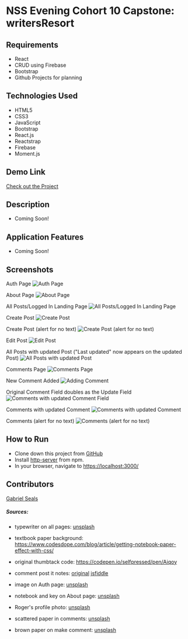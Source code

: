 # NSS Evening Cohort 10 Capstone: writersResort

## Requirements

* React
* CRUD using Firebase
* Bootstrap
* Github Projects for planning

## Technologies Used

* HTML5
* CSS3
* JavaScript
* Bootstrap
* React.js
* Reactstrap
* Firebase
* Moment.js

## Demo Link

[Check out the Project](https://writersresort-97d54.firebaseapp.com/auth)

## Description

* Coming Soon!

## Application Features

* Coming Soon!

## Screenshots

Auth Page
![Auth Page](https://raw.githubusercontent.com/gseals/writersResort/master/screenshots/auth.png)

About Page
![About Page](https://raw.githubusercontent.com/gseals/writersResort/master/screenshots/about.png)

All Posts/Logged In Landing Page
![All Posts/Logged In Landing Page](https://raw.githubusercontent.com/gseals/writersResort/master/screenshots/AllPosts.png)

Create Post
![Create Post](https://raw.githubusercontent.com/gseals/writersResort/master/screenshots/CreatePost.png)

Create Post (alert for no text)
![Create Post (alert for no text)](https://raw.githubusercontent.com/gseals/writersResort/master/screenshots/CreatePostNoText.png)

Edit Post
![Edit Post](https://raw.githubusercontent.com/gseals/writersResort/master/screenshots/EditPost.png)

All Posts with updated Post ("Last updated" now appears on the updated Post)
![All Posts with updated Post](https://raw.githubusercontent.com/gseals/writersResort/master/screenshots/AllPostsUpdatedPost.png)

Comments Page
![Comments Page](https://raw.githubusercontent.com/gseals/writersResort/master/screenshots/CommentsPage.png)

New Comment Added
![Adding Comment](https://raw.githubusercontent.com/gseals/writersResort/master/screenshots/NewComment.png)

Original Comment Field doubles as the Update Field
![Comments with updated Comment Field](https://raw.githubusercontent.com/gseals/writersResort/master/screenshots/UpdateCommentTrigger.png)

Comments with updated Comment
![Comments with updated Comment](https://raw.githubusercontent.com/gseals/writersResort/master/screenshots/UpdatedComment.png)

Comments (alert for no text)
![Comments (alert for no text)](https://raw.githubusercontent.com/gseals/writersResort/master/screenshots/CommentNoText.png)

## How to Run

* Clone down this project from [GitHub](https://github.com/gseals/writersResort)
* Install [http-server](https://www.npmjs.com/package/http-server) from npm.
* In your browser, navigate to [https://localhost:3000/](https://localhost:3000/)

## Contributors

[Gabriel Seals](https://github.com/gseals)

##### Sources:

* typewriter on all pages: [unsplash](https://unsplash.com/photos/0gkw_9fy0eQ)

* textbook paper background: https://www.codesdope.com/blog/article/getting-notebook-paper-effect-with-css/

* original thumbtack code: https://codepen.io/selfpressed/pen/Aiqoy

* comment post it notes: [original](http://creative-punch.net/2014/02/create-css3-post-it-note/) [jsfiddle](https://jsfiddle.net/doug99collins/8v02zj5k/)

* image on Auth page: [unsplash](https://unsplash.com/photos/HzTJMkjctKE)

* notebook and key on About page: [unsplash](https://unsplash.com/photos/o9KNLaITFYw)

* Roger's profile photo: [unsplash](https://unsplash.com/photos/9R-CH7PR150)

* scattered paper in comments: [unsplash](https://unsplash.com/photos/aJTiW00qqtI)

* brown paper on make comment: [unsplash](https://unsplash.com/photos/Y3vPEuNlf7w)